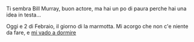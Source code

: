 Ti sembra Bill Murray, buon actore, ma hai un po di paura perche hai una idea in testa...

Oggi e 2 di Febraio, il giorno di la marmotta. 
Mi acorgo che non c'e niente da fare, e [mi vado a dormire](../../caramelle.md)
